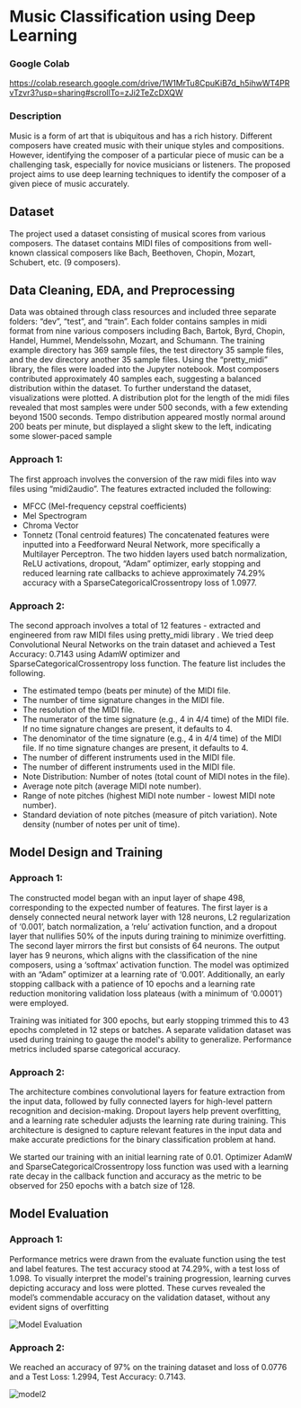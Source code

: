 # Music Classification using Deep Learning

### Google Colab
https://colab.research.google.com/drive/1W1MrTu8CpuKiB7d_h5ihwWT4PRvTzvr3?usp=sharing#scrollTo=zJi2TeZcDXQW

### Description
Music is a form of art that is ubiquitous and has a rich history. Different composers have created
music with their unique styles and compositions. However, identifying the composer of a
particular piece of music can be a challenging task, especially for novice musicians or listeners.
The proposed project aims to use deep learning techniques to identify the composer of a given
piece of music accurately.


Dataset
-----------------------------

The project used a dataset consisting of musical scores from various composers. The 
dataset contains MIDI files of compositions from well-known classical composers like Bach, 
Beethoven, Chopin, Mozart, Schubert, etc. (9 composers).


Data Cleaning, EDA, and Preprocessing
-----------------------------

Data was obtained through class resources and included three separate folders: “dev”, “test”, and
“train”. Each folder contains samples in midi format from nine various composers including Bach, Bartok, Byrd, Chopin, Handel, Hummel, Mendelssohn, Mozart, and Schumann. The training example directory has 369 sample files, the test directory 35 sample files, and the dev directory another 35 sample files. Using the “pretty_midi” library, the files were loaded into the Jupyter notebook. Most composers contributed approximately 40 samples each, suggesting a
balanced distribution within the dataset. To further understand the dataset, visualizations were
plotted. A distribution plot for the length of the midi files revealed that most samples were under
500 seconds, with a few extending beyond 1500 seconds. Tempo distribution appeared mostly
normal around 200 beats per minute, but displayed a slight skew to the left, indicating some
slower-paced sample

### Approach 1: 

The first approach involves the conversion of the raw midi files into wav files using
“midi2audio”. The features extracted included the following:
*  MFCC (Mel-frequency cepstral coefficients)
*  Mel Spectrogram
*  Chroma Vector
*  Tonnetz (Tonal centroid features)
The concatenated features were inputted into a Feedforward Neural Network, more specifically a
Multilayer Perceptron. The two hidden layers used batch normalization, ReLU activations,
dropout, “Adam” optimizer, early stopping and reduced learning rate callbacks to achieve
approximately 74.29% accuracy with a SparseCategoricalCrossentropy loss of 1.0977.

### Approach 2: 

The second approach involves a total of 12 features - extracted and engineered from raw MIDI
files using pretty_midi library . We tried deep Convolutional Neural Networks on the train
dataset and achieved a Test Accuracy: 0.7143 using AdamW optimizer and
SparseCategoricalCrossentropy loss function.
The feature list includes the following.
* The estimated tempo (beats per minute) of the MIDI file.
*  The number of time signature changes in the MIDI file.
*  The resolution of the MIDI file.
*  The numerator of the time signature (e.g., 4 in 4/4 time) of the MIDI file. If no time
signature changes are present, it defaults to 4.
*  The denominator of the time signature (e.g., 4 in 4/4 time) of the MIDI file. If no time
signature changes are present, it defaults to 4.
*  The number of different instruments used in the MIDI file.
*  The number of different instruments used in the MIDI file.
*  Note Distribution: Number of notes (total count of MIDI notes in the file).
*  Average note pitch (average MIDI note number).
*  Range of note pitches (highest MIDI note number - lowest MIDI note number).
*  Standard deviation of note pitches (measure of pitch variation). Note density (number of
notes per unit of time).

Model Design and Training
-----------------------------

### Approach 1:
The constructed model began with an input layer of shape 498, corresponding to the expected
number of features. The first layer is a densely connected neural network layer with 128 neurons,
L2 regularization of ‘0.001’, batch normalization, a ‘relu’ activation function, and a dropout
layer that nullifies 50% of the inputs during training to minimize overfitting. The second layer
mirrors the first but consists of 64 neurons. The output layer has 9 neurons, which aligns with the
classification of the nine composers, using a ‘softmax’ activation function. The model was
optimized with an “Adam” optimizer at a learning rate of ‘0.001’. Additionally, an early stopping
callback with a patience of 10 epochs and a learning rate reduction monitoring validation loss
plateaus (with a minimum of ‘0.0001’) were employed.

Training was initiated for 300 epochs, but early stopping trimmed this to 43 epochs completed in
12 steps or batches. A separate validation dataset was used during training to gauge the model's
ability to generalize. Performance metrics included sparse categorical accuracy.

### Approach 2:
The architecture combines convolutional layers for feature extraction from the input data,
followed by fully connected layers for high-level pattern recognition and decision-making.
Dropout layers help prevent overfitting, and a learning rate scheduler adjusts the learning rate
during training. This architecture is designed to capture relevant features in the input data and
make accurate predictions for the binary classification problem at hand.

We started our training with an initial learning rate of 0.01. Optimizer AdamW and
SparseCategoricalCrossentropy loss function was used with a learning rate decay in the callback
function and accuracy as the metric to be observed for 250 epochs with a batch size of 128.

Model Evaluation
-----------------------------

### Approach 1:
Performance metrics were drawn from the evaluate function using the test and label features. The
test accuracy stood at 74.29%, with a test loss of 1.098. To visually interpret the model's training
progression, learning curves depicting accuracy and loss were plotted. These curves revealed the
model’s commendable accuracy on the validation dataset, without any evident signs of
overfitting 

![Model Evaluation](https://github.com/tmcgirr/AAI-511-Music/assets/59525360/f0851121-2d01-4eed-9522-32e68b28229b)

### Approach 2:
We reached an accuracy of 97% on the training dataset and loss of 0.0776 and a Test Loss:
1.2994, Test Accuracy: 0.7143.

![model2](https://github.com/tmcgirr/AAI-511-Music/assets/59525360/095818b5-282b-4bfa-acc1-19ef606cda1b)
